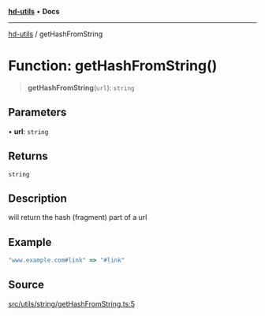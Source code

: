 [**hd-utils**](../README.md) • **Docs**

***

[hd-utils](../globals.md) / getHashFromString

# Function: getHashFromString()

> **getHashFromString**(`url`): `string`

## Parameters

• **url**: `string`

## Returns

`string`

## Description

will return the hash (fragment) part of a url

## Example

```ts
"www.example.com#link" => "#link"
```

## Source

[src/utils/string/getHashFromString.ts:5](https://github.com/AhmadHddad/h-utils/blob/8e9e542f98b1a43a336ce585dc8666b21b0e894d/src/utils/string/getHashFromString.ts#L5)
